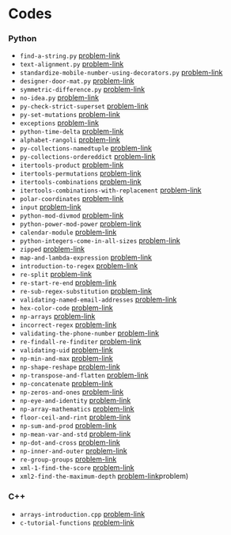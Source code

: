 # Codes
### Python
- `find-a-string.py` [problem-link](https://www.hackerrank.com/challenges/find-a-string/problem)
- `text-alignment.py` [problem-link](https://www.hackerrank.com/challenges/text-alignment/problem)
- `standardize-mobile-number-using-decorators.py` [problem-link](https://www.hackerrank.com/challenges/standardize-mobile-number-using-decorators/problem)
- `designer-door-mat.py` [problem-link](https://www.hackerrank.com/challenges/designer-door-mat/problem)
- `symmetric-difference.py` [problem-link](https://www.hackerrank.com/challenges/symmetric-difference/problem)
- `no-idea.py` [problem-link](https://www.hackerrank.com/challenges/no-idea/problem)
- `py-check-strict-superset` [problem-link](https://www.hackerrank.com/challenges/py-check-strict-superset/problem)
- `py-set-mutations` [problem-link](https://www.hackerrank.com/challenges/py-set-mutations/problem)
- `exceptions` [problem-link](https://www.hackerrank.com/challenges/exceptions/problem)
- `python-time-delta` [problem-link](https://www.hackerrank.com/challenges/python-time-delta/problem)
- `alphabet-rangoli` [problem-link](https://www.hackerrank.com/challenges/alphabet-rangoli/problem)
- `py-collections-namedtuple` [problem-link](https://www.hackerrank.com/challenges/py-collections-namedtuple/problem)
- `py-collections-ordereddict` [problem-link](https://www.hackerrank.com/challenges/py-collections-ordereddict/problem)
- `itertools-product` [problem-link](https://www.hackerrank.com/challenges/itertools-product/problem)
- `itertools-permutations` [problem-link](https://www.hackerrank.com/challenges/itertools-permutations/problem)
- `itertools-combinations` [problem-link](https://www.hackerrank.com/challenges/itertools-combinations/problem)
- `itertools-combinations-with-replacement` [problem-link](https://www.hackerrank.com/challenges/itertools-combinations-with-replacement/problem)
- `polar-coordinates` [problem-link](https://www.hackerrank.com/challenges/polar-coordinates/problem)
- `input` [problem-link](https://www.hackerrank.com/challenges/input/problem)
- `python-mod-divmod` [problem-link](https://www.hackerrank.com/challenges/python-mod-divmod/problem)
- `python-power-mod-power` [problem-link](https://www.hackerrank.com/challenges/python-power-mod-power/problem)
- `calendar-module` [problem-link](https://www.hackerrank.com/challenges/calendar-module/problem)
- `python-integers-come-in-all-sizes` [problem-link](https://www.hackerrank.com/challenges/python-integers-come-in-all-sizes/problem)
- `zipped` [problem-link](https://www.hackerrank.com/challenges/zipped/problem)
- `map-and-lambda-expression` [problem-link](https://www.hackerrank.com/challenges/map-and-lambda-expression/problem)
- `introduction-to-regex` [problem-link](https://www.hackerrank.com/challenges/introduction-to-regex/problem)
- `re-split` [problem-link](https://www.hackerrank.com/challenges/re-split/problem)
- `re-start-re-end` [problem-link](https://www.hackerrank.com/challenges/re-start-re-end/problem)
- `re-sub-regex-substitution` [problem-link](https://www.hackerrank.com/challenges/re-sub-regex-substitution/problem)
- `validating-named-email-addresses` [problem-link](https://www.hackerrank.com/challenges/validating-named-email-addresses/problem)
- `hex-color-code` [problem-link](https://www.hackerrank.com/challenges/hex-color-code/problem)
- `np-arrays` [problem-link](https://www.hackerrank.com/challenges/np-arrays/problem)
- `incorrect-regex` [problem-link](https://www.hackerrank.com/challenges/incorrect-regex/problem)
- `validating-the-phone-number` [problem-link](https://www.hackerrank.com/challenges/validating-the-phone-number/problem)
- `re-findall-re-finditer` [problem-link](https://www.hackerrank.com/challenges/re-findall-re-finditer/problem)
- `validating-uid` [problem-link](https://www.hackerrank.com/challenges/validating-uid/problem)
- `np-min-and-max` [problem-link](https://www.hackerrank.com/challenges/np-min-and-max/problem)
- `np-shape-reshape` [problem-link](https://www.hackerrank.com/challenges/np-shape-reshape/problem)
- `np-transpose-and-flatten` [problem-link](https://www.hackerrank.com/challenges/np-transpose-and-flatten/problem)
- `np-concatenate` [problem-link](https://www.hackerrank.com/challenges/np-concatenate/problem)
- `np-zeros-and-ones` [problem-link](https://www.hackerrank.com/challenges/np-zeros-and-ones/problem)
- `np-eye-and-identity` [problem-link](https://www.hackerrank.com/challenges/np-eye-and-identity/problem)
- `np-array-mathematics` [problem-link](https://www.hackerrank.com/challenges/np-array-mathematics/problem)
- `floor-ceil-and-rint` [problem-link](https://www.hackerrank.com/challenges/floor-ceil-and-rint/problem)
- `np-sum-and-prod` [problem-link](https://www.hackerrank.com/challenges/np-sum-and-prod/problem)
- `np-mean-var-and-std` [problem-link](https://www.hackerrank.com/challenges/np-mean-var-and-std/problem)
- `np-dot-and-cross` [problem-link](https://www.hackerrank.com/challenges/np-dot-and-cross/problem)
- `np-inner-and-outer` [problem-link](https://www.hackerrank.com/challenges/np-inner-and-outer/problem)
- `re-group-groups` [problem-link](https://www.hackerrank.com/challenges/re-group-groups/problem)
- `xml-1-find-the-score` [problem-link](https://www.hackerrank.com/challenges/xml-1-find-the-score/problem)
- `xml2-find-the-maximum-depth` [problem-link](https://www.hackerrank.com/challenges/xml2-find-the-maximum-depth/)problem)

### C++
- `arrays-introduction.cpp` [problem-link](https://www.hackerrank.com/challenges/arrays-introduction/problem)
- `c-tutorial-functions` [problem-link](https://www.hackerrank.com/challenges/c-tutorial-functions/problem)